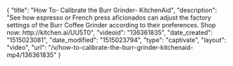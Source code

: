 {
    "title": "How To- Calibrate the Burr Grinder- KitchenAid",
    "description": "See how espresso or French press aficionados can adjust the factory settings of the Burr Coffee Grinder according to their preferences. Shop now: http:\/\/kitchen.ai\/UU5T0",
    "videoid": "136361835",
    "date_created": "1515023081",
    "date_modified": "1515023794",
    "type": "captivate",
    "layout": "video",
    "url": "\/v\/how-to-calibrate-the-burr-grinder-kitchenaid-mp4\/136361835"
}